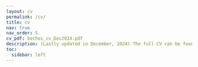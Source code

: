 ```yaml
---
layout: cv
permalink: /cv/
title: cv
nav: true
nav_order: 5
cv_pdf: bechoi_cv_Dec2024.pdf
description: (Lastly updated in December, 2024) The full CV can be found in pdf format at the right.
toc:
  sidebar: left
---
```

